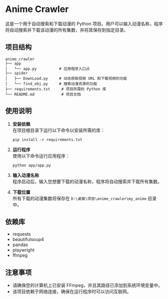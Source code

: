 # Anime Crawler

这是一个用于自动搜索和下载动漫的 Python 项目。用户可以输入动漫名称，程序将自动搜索并下载该动漫的所有集数，并将其保存到指定目录。

## 项目结构

```
anime_crawler
├── app
│   └── app.py          # 应用程序入口点
├── spider
│   ├── DownLoad.py     # 动态获取视频 URL 和下载视频的功能
│   └── find_obj.py     # 搜索动漫资源的功能
├── requirements.txt     # 项目所需的 Python 库
└── README.md            # 项目文档
```

## 使用说明

1. **安装依赖**  
   在项目根目录下运行以下命令以安装所需的库：
   ```
   pip install -r requirements.txt
   ```

2. **运行程序**  
   使用以下命令运行应用程序：
   ```
   python app/app.py
   ```

3. **输入动漫名称**  
   程序启动后，输入您想要下载的动漫名称，程序将自动搜索并下载所有集数。

4. **下载位置**  
   所有下载的动漫集数将保存在 `D:\桌面\项目\anime_crawler\my_anime` 目录中。

## 依赖库

- requests
- beautifulsoup4
- pandas
- playwright
- ffmpeg

## 注意事项

- 请确保您的计算机上已安装 FFmpeg，并且其路径已添加到系统环境变量中。
- 该项目依赖于网络连接，确保在运行程序时可以访问互联网。